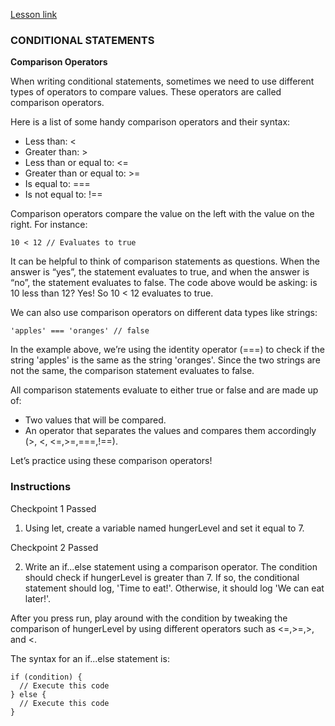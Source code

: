 [Lesson link](https://www.codecademy.com/paths/build-web-apps-with-react/tracks/bwa-javascript-functions-arrays-and-loops/modules/learn-javascript-control-flow/lessons/control-flow/exercises/comparison-operators)

### CONDITIONAL STATEMENTS

**Comparison Operators**


When writing conditional statements, sometimes we need to use different types of operators to compare values. These operators are called comparison operators.

Here is a list of some handy comparison operators and their syntax:

- Less than: <
- Greater than: >
- Less than or equal to: <=
- Greater than or equal to: >=
- Is equal to: ===
- Is not equal to: !==

Comparison operators compare the value on the left with the value on the right. For instance:

```
10 < 12 // Evaluates to true

```
It can be helpful to think of comparison statements as questions. When the answer is “yes”, the statement evaluates to true, and when the answer is “no”, the statement evaluates to false. The code above would be asking: is 10 less than 12? Yes! So 10 < 12 evaluates to true.

We can also use comparison operators on different data types like strings:
```
'apples' === 'oranges' // false
```
In the example above, we’re using the identity operator (===) to check if the string 'apples' is the same as the string 'oranges'. Since the two strings are not the same, the comparison statement evaluates to false.

All comparison statements evaluate to either true or false and are made up of:

- Two values that will be compared.
- An operator that separates the values and compares them accordingly (>, <, <=,>=,===,!==).

Let’s practice using these comparison operators!

### Instructions

Checkpoint 1 Passed

1. Using let, create a variable named hungerLevel and set it equal to 7.

Checkpoint 2 Passed

2. Write an if...else statement using a comparison operator. The condition should check if hungerLevel is greater than 7. If so, the conditional statement should log, 'Time to eat!'. Otherwise, it should log 'We can eat later!'.

After you press run, play around with the condition by tweaking the comparison of hungerLevel by using different operators such as <=,>=,>, and <.

The syntax for an if...else statement is:
```
if (condition) {
  // Execute this code
} else {
  // Execute this code
}

```
